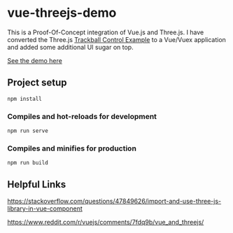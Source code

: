 # vue-threejs-demo

This is a Proof-Of-Concept integration of Vue.js and Three.js.   I have converted the Three.js [Trackball Control Example](https://threejs.org/examples/?q=cont#misc_controls_trackball) to a Vue/Vuex application and added some additional UI sugar on top.

[See the demo here](https://vuethree.stagerightlabs.com/)

## Project setup
```
npm install
```

### Compiles and hot-reloads for development
```
npm run serve
```

### Compiles and minifies for production
```
npm run build
```


## Helpful Links

https://stackoverflow.com/questions/47849626/import-and-use-three-js-library-in-vue-component

https://www.reddit.com/r/vuejs/comments/7fdq9b/vue_and_threejs/
